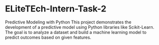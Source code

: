 # ELiteTEch-Intern-Task-2
Predictive Modeling with Python This project demonstrates the development of a predictive model using Python libraries like Scikit-Learn. The goal is to analyze a dataset and build a machine learning model to predict outcomes based on given features.
